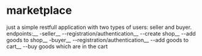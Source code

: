 # marketplace
just a simple restfull application with two types of users: seller and buyer.
endpoints:__
-seller__
--registration/authentication__
--create shop__
--add goods to shop__
-buyer__
--registration/authentication__
--add goods to cart__
--buy goods which are in the cart
